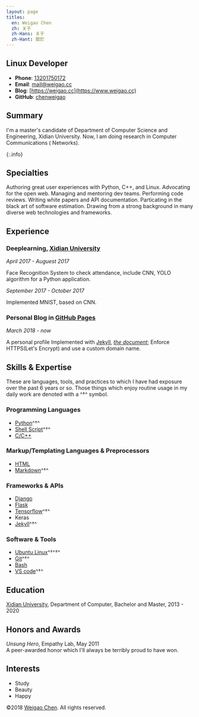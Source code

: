 ```yaml
---
layout: page
titles:
  en: Weigao Chen
  zh: 关于
  zh-Hans: 关于
  zh-Hant: 關於
---
```


Linux Developer
-------------------------

- **Phone**: [13201750172](tel://13201750172)
- **Email**: <mail@weigao.cc>
- **Blog**: [https://weigao.cc](https://www.weigao.cc)
- **GitHub**: [chenweigao](https://github.com/chenweigao)

Summary
--------

I'm a master's candidate of Department of Computer Science and Engineering, Xidian University. Now, I am doing research in Computer Communications ( Networks).

{:.info}


Specialties
-------

Authoring great user experiences with Python, C++, and Linux. Advocating for the open web. Managing and mentoring dev teams. Performing code reviews.
Writing white papers and API documentation. Particating in the black art of software estimation. Drawing from a strong background in many diverse web technologies and frameworks.


Experience
-------

### **Deeplearning**, [Xidian University](http://www.xidian.edu.cn/)

*April 2017 - Auguest 2017*

Face Recognition System to check attendance, include CNN, YOLO algorithm for a Python application.

*September  2017 - October 2017*

Implemented MNIST, based on CNN.

### **Personal Blog** in [GitHub Pages](https://pages.github.com/)

*March 2018 - now*

A personal profile Implemented with [Jekyll](https://jekyllrb.com/), [*the document*](https://www.weigao.cc/2018/02/02/jekyll.html); Enforce HTTPS(Let's Encrypt) and use a custom domain name.

Skills & Expertise
------------------

These are languages, tools, and practices to which I have had exposure over the
past 6 years or so. Those things which enjoy routine usage in my daily work are
denoted with a ^†^ symbol.

### Programming Languages

- [Python](https://www.weigao.cc/all?tag=Python)^†^
- [Shell Script](https://github.com/chenweigao/_code/tree/master/Test_Shell)^†^
- [C/C++](https://www.weigao.cc/2018/04/19/newcpp.html)

### Markup/Templating Languages & Preprocessors

- [HTML](http://developers.whatwg.org)
- [Markdown](http://daringfireball.net/projects/markdown)^†^

### Frameworks & APIs

- [Django](https://github.com/chenweigao/djangosite)
- [Flask](https://www.weigao.cc/2018/04/13/flask.html)
- [Tensorflow](https://www.weigao.cc/all?tag=Deeplearning)^†^
- Keras
- [Jekyll](https://www.weigao.cc/2018/02/02/jekyll.html)^†^

### Software & Tools

- [Ubuntu Linux](https://www.weigao.cc/all?tag=Linux)^†^†^
- [Git](https://www.weigao.cc/2018/02/01/git.html)^†^
- [Bash](https://www.weigao.cc/2018/03/31/shell)
- [VS code](https://code.visualstudio.com/)^†^


Education
-------

[Xidian University](http://www.xidian.edu.cn/), Department of Computer, Bachelor and Master, 2013 - 2020 


Honors and Awards
-----------------

*Unsung Hero*, Empathy Lab, May 2011    
A peer-awarded honor which I'll always be terribly proud to have won.


Interests
---------

- Study
- Beauty
- Happy

©2018 [Weigao Chen](http://weigao.cc). All rights reserved. 